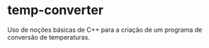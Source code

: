 # temp-converter
Uso de noções básicas de C++ para a criação de um programa de conversão de temperaturas.
